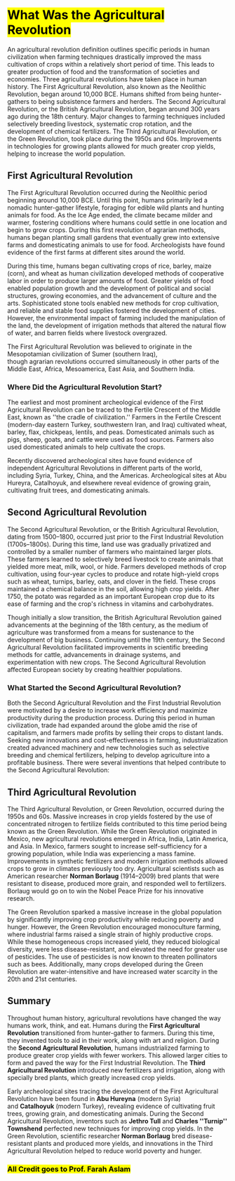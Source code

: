 # <mark>What Was the Agricultural Revolution</mark>

An agricultural revolution definition outlines specific periods in human civilization when farming techniques drastically improved the mass cultivation of crops within a relatively short period of time. This leads to greater production of food and the transformation of societies and economies. Three agricultural revolutions have taken place in human history. The First Agricultural Revolution, also known as the Neolithic Revolution, began around 10,000 BCE. Humans shifted from being hunter-gathers to being subsistence farmers and herders. The Second Agricultural Revolution, or the British Agricultural Revolution, began around 300 years ago during the 18th century. Major changes to farming techniques included selectively breeding livestock, systematic crop rotation, and the development of chemical fertilizers. The Third Agricultural Revolution, or the Green Revolution, took place during the 1950s and 60s. Improvements in technologies for growing plants allowed for much greater crop yields, helping to increase the world population.

## First Agricultural Revolution

The First Agricultural Revolution occurred during the Neolithic period beginning around 10,000 BCE. Until this point, humans primarily led a nomadic hunter-gather lifestyle, foraging for edible wild plants and hunting animals for food. As the Ice Age ended, the climate became milder and warmer, fostering conditions where humans could settle in one location and begin to grow crops. During this first revolution of agrarian methods, humans began planting small gardens that eventually grew into extensive farms and domesticating animals to use for food. Archeologists have found evidence of the first farms at different sites around the world.

During this time, humans began cultivating crops of rice, barley, maize (corn), and wheat as human civilization developed methods of cooperative labor in order to produce larger amounts of food. Greater yields of food enabled population growth and the development of political and social structures, growing economies, and the advancement of culture and the arts. Sophisticated stone tools enabled new methods for crop cultivation, and reliable and stable food supplies fostered the development of cities. However, the environmental impact of farming included the manipulation of the land, the development of irrigation methods that altered the natural flow of water, and barren fields where livestock overgrazed.

The First Agricultural Revolution was believed to originate in the Mesopotamian civilization of Sumer (southern Iraq), though agrarian revolutions occurred simultaneously in other parts of the Middle East, Africa, Mesoamerica, East Asia, and Southern India.

### Where Did the Agricultural Revolution Start?

The earliest and most prominent archeological evidence of the First Agricultural Revolution can be traced to the Fertile Crescent of the Middle East, known as ''the cradle of civilization.'' Farmers in the Fertile Crescent (modern-day eastern Turkey, southwestern Iran, and Iraq) cultivated wheat, barley, flax, chickpeas, lentils, and peas. Domesticated animals such as pigs, sheep, goats, and cattle were used as food sources. Farmers also used domesticated animals to help cultivate the crops.

Recently discovered archeological sites have found evidence of independent Agricultural Revolutions in different parts of the world, including Syria, Turkey, China, and the Americas. Archeological sites at Abu Hureyra, Catalhoyuk, and elsewhere reveal evidence of growing grain, cultivating fruit trees, and domesticating animals.

## Second Agricultural Revolution

The Second Agricultural Revolution, or the British Agricultural Revolution, dating from 1500–1800, occurred just prior to the First Industrial Revolution (1700s–1800s). During this time, land use was gradually privatized and controlled by a smaller number of farmers who maintained larger plots. These farmers learned to selectively breed livestock to create animals that yielded more meat, milk, wool, or hide. Farmers developed methods of crop cultivation, using four-year cycles to produce and rotate high-yield crops such as wheat, turnips, barley, oats, and clover in the field. These crops maintained a chemical balance in the soil, allowing high crop yields. After 1750, the potato was regarded as an important European crop due to its ease of farming and the crop's richness in vitamins and carbohydrates.

Though initially a slow transition, the British Agricultural Revolution gained advancements at the beginning of the 18th century, as the medium of agriculture was transformed from a means for sustenance to the development of big business. Continuing until the 19th century, the Second Agricultural Revolution facilitated improvements in scientific breeding methods for cattle, advancements in drainage systems, and experimentation with new crops. The Second Agricultural Revolution affected European society by creating healthier populations.

### What Started the Second Agricultural Revolution?

Both the Second Agricultural Revolution and the First Industrial Revolution were motivated by a desire to increase work efficiency and maximize productivity during the production process. During this period in human civilization, trade had expanded around the globe amid the rise of capitalism, and farmers made profits by selling their crops to distant lands. Seeking new innovations and cost-effectiveness in farming, industrialization created advanced machinery and new technologies such as selective breeding and chemical fertilizers, helping to develop agriculture into a profitable business. There were several inventions that helped contribute to the Second Agricultural Revolution:

## Third Agricultural Revolution

The Third Agricultural Revolution, or Green Revolution, occurred during the 1950s and 60s. Massive increases in crop yields fostered by the use of concentrated nitrogen to fertilize fields contributed to this time period being known as the Green Revolution. While the Green Revolution originated in Mexico, new agricultural revolutions emerged in Africa, India, Latin America, and Asia. In Mexico, farmers sought to increase self-sufficiency for a growing population, while India was experiencing a mass famine. Improvements in synthetic fertilizers and modern irrigation methods allowed crops to grow in climates previously too dry. Agricultural scientists such as American researcher **Norman Borlaug** (1914–2009) bred plants that were resistant to disease, produced more grain, and responded well to fertilizers. Borlaug would go on to win the Nobel Peace Prize for his innovative research.

The Green Revolution sparked a massive increase in the global population by significantly improving crop productivity while reducing poverty and hunger. However, the Green Revolution encouraged monoculture farming, where industrial farms raised a single strain of highly productive crops. While these homogeneous crops increased yield, they reduced biological diversity, were less disease-resistant, and elevated the need for greater use of pesticides. The use of pesticides is now known to threaten pollinators such as bees. Additionally, many crops developed during the Green Revolution are water-intensitive and have increased water scarcity in the 20th and 21st centuries.

## Summary

Throughout human history, agricultural revolutions have changed the way humans work, think, and eat. Humans during the **First Agricultural Revolution** transitioned from hunter-gather to farmers. During this time, they invented tools to aid in their work, along with art and religion. During the **Second Agricultural Revolution**, humans industrialized farming to produce greater crop yields with fewer workers. This allowed larger cities to form and paved the way for the First Industrial Revolution. The **Third Agricultural Revolution** introduced new fertilizers and irrigation, along with specially bred plants, which greatly increased crop yields.

Early archeological sites tracing the development of the First Agricultural Revolution have been found in **Abu Hureyna** (modern Syria) and **Catalhoyuk** (modern Turkey), revealing evidence of cultivating fruit trees, growing grain, and domesticating animals. During the Second Agricultural Revolution, inventors such as **Jethro Tull** and **Charles ''Turnip'' Townshend** perfected new techniques for improving crop yields. In the Green Revolution, scientific researcher **Norman Borlaug** bred disease-resistant plants and produced more yields, and innovations in the Third Agricultural Revolution helped to reduce world poverty and hunger.

### <mark>All Credit goes to Prof. Farah Aslam</mark>
